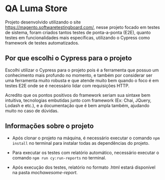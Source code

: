 # QA Luma Store

Projeto desenvolvido utilizando o site https://magento.softwaretestingboard.com/, nesse projeto focado em testes de sistema, foram criados tantos testes de ponta-a-ponta (E2E), quanto testes em funcionalidades mais específicas, utilizando o Cypress como framework de testes automatizados.

## Por que escolhi o Cypress para o projeto

Escolhi utilizar o Cypress para o projeto pois é a ferramenta que possuo um conhecimento mais profundo no momento, e também por considerar ser uma ferramenta muito robusta e que atende muito bem quando o foco é em testes E2E onde se é necessário lidar com requisições HTTP.

Acredito que os pontos positivos do framework seriam sua sintaxe bem intuitiva, tecnologias embutidas junto com framework (Ex: Chai, JQuery, Lodash e etc.), e a documentação que é bem ampla também, ajudando muito no caso de dúvidas.

## Informações sobre o projeto

- Após clonar o projeto na máquina, é necessário executar o comando `npm install` no terminal para instalar todas as dependências do projeto.

- Para executar os testes com relatório automático, necessário executar o comando `npm run cy:run-reports` no terminal.

- Após execução dos testes, relatório no formato .html estará disponível na pasta *mochawesome-report*.
